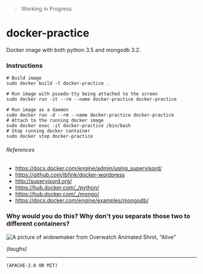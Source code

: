 > Working in Progress

docker-practice
========
Docker image with both python 3.5 and mongodb 3.2.

### Instructions
```shell
# Build image
sudo docker build -t docker-practice .

# Run image with psuedo-tty being attached to the screen
sudo docker run -it --rm --name docker-practice docker-practice

# Run image as a daemon
sudo docker run -d --rm --name docker-practice docker-practice
# Attach to the running docker image
sudo docker exec -it docker-practice /bin/bash
# Stop running docker container
sudo docker stop docker-practice
```

###### References
- https://docs.docker.com/engine/admin/using_supervisord/
- https://github.com/jbfink/docker-wordpress
- http://supervisord.org/
- https://hub.docker.com/_/python/
- https://hub.docker.com/_/mongo/
- https://docs.docker.com/engine/examples/mongodb/

### Why would you do this? Why don't you separate those two to different containers?
![A picture of widowmaker from Overwatch Animated Shrot, "Alive"](http://images.akamai.steamusercontent.com/ugc/268348980135500926/EDF216DBB95088C86BD10D01B666E9BD7429D6B0/)

*(laughs)*

--------

`(APACHE-2.0 OR MIT)`
